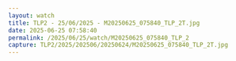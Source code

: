 ```yaml
---
layout: watch
title: TLP2 - 25/06/2025 - M20250625_075840_TLP_2T.jpg
date: 2025-06-25 07:58:40
permalink: /2025/06/25/watch/M20250625_075840_TLP_2
capture: TLP2/2025/202506/20250624/M20250625_075840_TLP_2T.jpg
---
```

